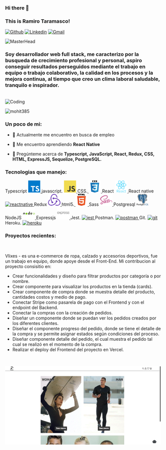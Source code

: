 ### Hi there 👋
### This is Ramiro Taramasco!

[![Github](https://img.shields.io/badge/-Github-000?style=flat&logo=Github&logoColor=white)](https://github.com/TAGARA-world)
[![Linkedin](https://img.shields.io/badge/-LinkedIn-blue?style=flat&logo=Linkedin&logoColor=white)](https://www.linkedin.com/in/ramiro-gabriel-taramasco/)
[![Gmail](https://img.shields.io/badge/-Gmail-c14438?style=flat&logo=Gmail&logoColor=white)](mailto:ramirotaramasco@gmail.com)

![MasterHead](https://chkskills.com/wp-content/uploads/2020/04/PNC-Animated-Banners.gif)


<h3 align="left">Soy desarrollador web full stack, me caracterizo por la busqueda de crecimiento profesional y personal, aspiro conseguir resultados perseguidos mediante el trabajo en equipo o trabajo colaborativo, la calidad en los procesos y la mejora continua, al tiempo que creo un clima laboral saludable, tranquilo e inspirador.</h3>
<br/>

<img align="center" alt="Coding" width="400" src="https://cdn.dribbble.com/users/1162077/screenshots/3848914/programmer.gif">

<p align="left"> <img src="https://komarev.com/ghpvc/?username=mohit385&label=Profile%20views&color=0e75b6&style=flat" alt="mohit385" /> </p>

<h3 align="left">Un poco de mi:</h3>
<p align="left">

- 🔭 Actualmente me encuentro en busca de empleo

- 🌱 Me encuentro aprendiendo **React Native**

- 💬 Pregúnteme acerca de **Typescript, JavaScript, React, Redux, CSS, HTML, ExpressJS, Sequelize, PostgreSQL.**




<h3 align="left">Tecnologias que manejo:</h3>

<p align="left">
  
Typescript <a href="https://www.typescriptlang.org/" target="_blank" rel="noreferrer"> <img src="https://raw.githubusercontent.com/devicons/devicon/master/icons/typescript/typescript-original.svg" alt="typescript" width="40" height="40"/> </a>
javascript. <a href="https://developer.mozilla.org/en-US/docs/Web/JavaScript" target="_blank" rel="noreferrer"> <img src="https://raw.githubusercontent.com/devicons/devicon/master/icons/javascript/javascript-original.svg" alt="javascript" width="40" height="40"/> </a>
CSS.<a href="https://www.w3schools.com/css/" target="_blank" rel="noreferrer"> <img src="https://raw.githubusercontent.com/devicons/devicon/master/icons/css3/css3-original-wordmark.svg" alt="css3" width="40" height="40"/> </a>
React <a href="https://reactjs.org/" target="_blank" rel="noreferrer"> <img src="https://raw.githubusercontent.com/devicons/devicon/master/icons/react/react-original-wordmark.svg" alt="react" width="40" height="40"/> </a>
React native<a href="https://reactnative.dev/" target="_blank" rel="noreferrer"> <img src="https://reactnative.dev/img/header_logo.svg" alt="reactnative" width="40" height="40"/> </a>
Redux <a href="https://redux.js.org" target="_blank" rel="noreferrer"> <img src="https://raw.githubusercontent.com/devicons/devicon/master/icons/redux/redux-original.svg" alt="redux" width="40" height="40"/> </a>
html5.<a href="https://www.w3.org/html/" target="_blank" rel="noreferrer"> <img src="https://raw.githubusercontent.com/devicons/devicon/master/icons/html5/html5-original-wordmark.svg" alt="html5" width="40" height="40"/> </a>
Sass <a href="https://sass-lang.com" target="_blank" rel="noreferrer"> <img src="https://raw.githubusercontent.com/devicons/devicon/master/icons/sass/sass-original.svg" alt="sass" width="40" height="40"/> </a>
Postgresql <a href="https://www.postgresql.org" target="_blank" rel="noreferrer"> <img src="https://raw.githubusercontent.com/devicons/devicon/master/icons/postgresql/postgresql-original-wordmark.svg" alt="postgresql" width="40" height="40"/> </a>
NodeJS <a href="https://nodejs.org" target="_blank" rel="noreferrer"> <img src="https://raw.githubusercontent.com/devicons/devicon/master/icons/nodejs/nodejs-original-wordmark.svg" alt="nodejs" width="40" height="40"/> </a>
Expressjs <a href="https://expressjs.com" target="_blank" rel="noreferrer"> <img src="https://raw.githubusercontent.com/devicons/devicon/master/icons/express/express-original-wordmark.svg" alt="express" width="40" height="40"/> </a>
Jest. <a href="https://jestjs.io" target="_blank" rel="noreferrer"> <img src="https://www.vectorlogo.zone/logos/jestjsio/jestjsio-icon.svg" alt="jest" width="40" height="40"/> </a>
Postman. <a href="https://postman.com" target="_blank" rel="noreferrer"> <img src="https://www.vectorlogo.zone/logos/getpostman/getpostman-icon.svg" alt="postman" width="40" height="40"/> </a>
Git. <a href="https://git-scm.com/" target="_blank" rel="noreferrer"> <img src="https://www.vectorlogo.zone/logos/git-scm/git-scm-icon.svg" alt="git" width="40" height="40"/> </a>
Heroku. <a href="https://heroku.com" target="_blank" rel="noreferrer"> <img src="https://www.vectorlogo.zone/logos/heroku/heroku-icon.svg" alt="heroku" width="40" height="40"/> </a>

</p>

<h3 align="left">Proyectos recientes:</h3> <br>

<p> Vlixes - es una e-commerce de ropa, calzado y accesorios deportivos, fue un trabajo en equipo, donde apoye desde el Front-End. Mi contribucion al proyecto consisitio en: 
</p> 
<ul>
<li>
Crear funcionalidades y diseño para filtrar productos por categoría o por nombre.
</li>

<li>
Crear componente para visualizar los productos en la tienda (cards).
</li>

<li>
Crear componente de compra donde se muestra detalle del producto, cantidades costos y medio de pago.
</li>

<li>
Conectar Stripe como pasarela de pago con el Frontend y con el endpoint del Backend.
</li>

<li>
Conectar la compras con la creación de pedidos.
</li>

<li>
Diseñar un componente donde se puedan ver los pedidos creados por los diferentes clientes.
</li>

<li>
Diseñar el componente progreso del pedido, donde se tiene el detalle de la compra y se permite asignar estados según condiciones del proceso. 
</li>

<li>
Diseñar componente detalle del pedido, el cual muestra el pedido tal cual se realizó en el momento de la compra.
</li>

<li>
Realizar el deploy del Frontend del proyecto en Vercel.
</li>

</ul>
<br>

<a href="https://sport-shop-client.vercel.app"> <img src="https://github.com/JoselFO8/JoselFO8/blob/main/Vlixes.GIF" alt="e-commerce"/> </a> <br>

